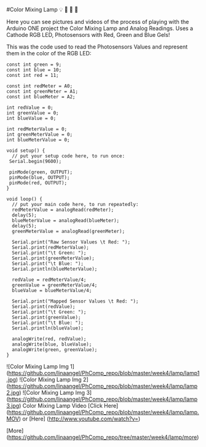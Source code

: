 #Color Mixing Lamp :bulb: :red_circle: :tennis: :large_blue_circle:

Here you can see pictures and videos of the process of playing with the Arduino ONE project the Color Mixing Lamp and Analog Readings. Uses a Cathode RGB LED, Photosensors with Red, Green and Blue Gels!

This was the code used to read the Photosensors Values and represent them in the color of the RGB LED:

```
const int green = 9;
const int blue = 10;
const int red = 11;

const int redMeter = A0;
const int greenMeter = A1;
const int blueMeter = A2;

int redValue = 0;
int greenValue = 0;
int blueValue = 0;

int redMeterValue = 0;
int greenMeterValue = 0;
int blueMeterValue = 0;

void setup() {
  // put your setup code here, to run once:
 Serial.begin(9600);

 pinMode(green, OUTPUT);
 pinMode(blue, OUTPUT);
 pinMode(red, OUTPUT);
}

void loop() {
  // put your main code here, to run repeatedly:
  redMeterValue = analogRead(redMeter);
  delay(5);
  blueMeterValue = analogRead(blueMeter);
  delay(5);
  greenMeterValue = analogRead(greenMeter);

  Serial.print("Raw Sensor Values \t Red: ");
  Serial.print(redMeterValue);
  Serial.print("\t Green: ");
  Serial.print(greenMeterValue);
  Serial.print("\t Blue: ");
  Serial.println(blueMeterValue);

  redValue = redMeterValue/4;
  greenValue = greenMeterValue/4;
  blueValue = blueMeterValue/4;

  Serial.print("Mapped Sensor Values \t Red: ");
  Serial.print(redValue);
  Serial.print("\t Green: ");
  Serial.print(greenValue);
  Serial.print("\t Blue: ");
  Serial.println(blueValue);

  analogWrite(red, redValue);
  analogWrite(blue, blueValue);
  analogWrite(green, greenValue);
}
```
![Color Mixing Lamp Img 1] (https://github.com/linaangel/PhComp_repo/blob/master/week4/lamp/lamp1.jpg)
![Color Mixing Lamp Img 2] (https://github.com/linaangel/PhComp_repo/blob/master/week4/lamp/lamp2.jpg)
![Color Mixing Lamp Img 3] (https://github.com/linaangel/PhComp_repo/blob/master/week4/lamp/lamp3.jpg)
Color Mixing Lamp Video [Click Here] (https://github.com/linaangel/PhComp_repo/blob/master/week4/lamp/lamp.MOV) or [Here] (http://www.youtube.com/watch?v=)

[More] (https://github.com/linaangel/PhComp_repo/tree/master/week4/lamp/more)
